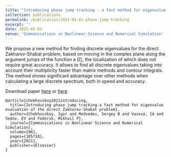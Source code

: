 ```yaml
---
title: "Introducing phase jump tracking - a fast method for eigenvalue evaluation of the direct Zakharov-Shabat problem"
collection: publications
permalink: /publication/2021-01-01-phase-jump-tracking
excerpt: ''
date: 2021-01-01
venue: 'Communications in Nonlinear Science and Numerical Simulation'
---
```

We propose a new method for finding discrete eigenvalues for the direct Zakharov-Shabat problem, 
based on moving in the complex plane along the argument jumps of the function a (ζ), 
the localization of which does not require great accuracy. It allows to find all discrete 
eigenvalues taking into account their multiplicity faster than matrix methods and contour integrals. 
The method shows significant advantage over other methods when calculating a large discrete spectrum, 
both in speed and accuracy.

Download paper [here](http://esf0.github.io/files/soliton_content.pdf) or
[here](https://www.sciencedirect.com/science/article/pii/S1007570421000290)

```
@article{chekhovskoy2021introducing,
  title={Introducing phase jump tracking-a fast method for eigenvalue evaluation of the direct Zakharov-Shabat problem},
  author={Chekhovskoy, Igor and Medvedev, Sergey B and Vaseva, IA and Sedov, EV and Fedoruk, Mikhail P},
  journal={Communications in Nonlinear Science and Numerical Simulation},
  volume={96},
  pages={105718},
  year={2021},
  publisher={Elsevier}
}
```